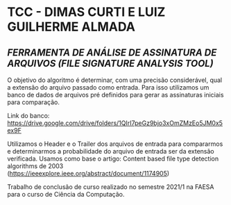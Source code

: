 # TCC - DIMAS CURTI E LUIZ GUILHERME ALMADA

## *FERRAMENTA DE ANÁLISE DE ASSINATURA DE ARQUIVOS (FILE SIGNATURE ANALYSIS TOOL)*

O objetivo do algoritmo é determinar, com uma precisão considerável, qual a extensão do arquivo passado como entrada. 
Para isso utilizamos um banco de dados de arquivos pré definidos para gerar as assinaturas iniciais para comparação.

Link do banco: https://drive.google.com/drive/folders/1QIrI7peGz9bjo3xOmZMzEo5JM0x5ex9F

Utilizamos o Header e o Trailer dos arquivos de entrada para compararmos e determinarmos a probabilidade do arquivo de entrada ser da extensão verificada.
Usamos como base o artigo:
Content based file type detection algorithms de 2003 (https://ieeexplore.ieee.org/abstract/document/1174905)

Trabalho de conclusão de curso realizado no semestre 2021/1 na FAESA para o curso de Ciência da Computação.

